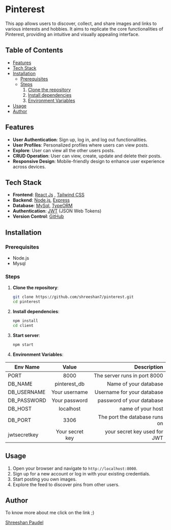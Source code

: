 # Pinterest 

This app allows users to discover, collect, and share images and links to various interests and hobbies. It aims to replicate the core functionalities of Pinterest, providing an intuitive and visually appealing interface.

## Table of Contents
- [Features](#features)
- [Tech Stack](#tech-stack)
- [Installation](#installation)
  - [Prerequisites](#prerequisites)
  - [Steps](#steps)
    1. [Clone the repository](#1-clone-the-repository)
    2. [Install dependencies](#2-install-dependencies)
    3. [Environment Variables](#3-environment-variables)
- [Usage](#usage)
- [Author](#author)

## Features
- **User Authentication**: Sign up, log in, and log out functionalities.
- **User Profiles**: Personalized profiles where users can view posts.
- **Explore**: User can view all the other users posts.
- **CRUD Operation**: User can view, create, update and delete their posts.
- **Responsive Design**: Mobile-friendly design to enhance user experience across devices.

## Tech Stack

- **Frontend**: [React Js](https://react.dev/) , [Tailwind CSS](https://tailwindcss.com/)
- **Backend**: [Node.js](https://nodejs.org/en), [Express](https://expressjs.com/)
- **Database**: [MySql](https://www.mysql.com/), [TypeORM](https://typeorm.io/)
- **Authentication**: [JWT](https://jwt.io/) (JSON Web Tokens)
- **Version Control**: [GitHub](https://github.com/)

## Installation
### Prerequisites
- Node.js
- Mysql

### Steps
1. **Clone the repository**:
    ```bash
    git clone https://github.com/shreeshan7/pinterest.git
    cd pinterest
    ```

2. **Install dependencies**:
    ```bash
    npm install
    cd client
    ```
3. **Start server**:
    ```bash
    npm start
    ```
4. **Environment Variables**:

           
| Env Name     |       Value       |                            Description |
| ------------ | :---------------: | -------------------------------------: |
| PORT         |       8000        |           The server runs in port 8000 |
| DB_NAME      |    pinterest_db   |                   Name of your database|
| DB_USERNAME  |   Your username   |             Username for your database |
| DB_PASSWORD  |   Your password   |              password of your database |
| DB_HOST      |     localhost     |                      name of your host |
| DB_PORT      |       3306        |          The port the database runs on |
| jwtsecretkey |  Your secret key  |           your secret key used for JWT |

## Usage
1. Open your browser and navigate to `http://localhost:8000`.
2. Sign up for a new account or log in with your existing       credentials.
3. Start posting you own images.
4. Explore the feed to discover pins from other users.

## Author
To know more about me click on the link ;)

[Shreeshan Paudel](https://en.wikipedia.org/wiki/Spider-Man)

